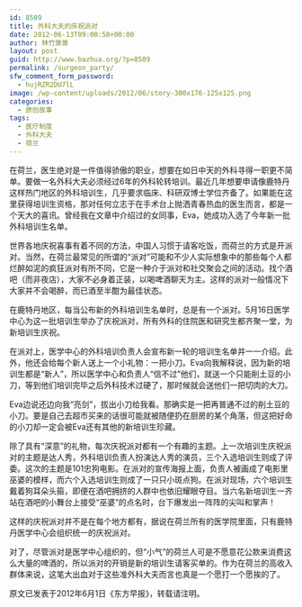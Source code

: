 ```yaml
---
id: 8509
title: 外科大夫的庆祝派对
date: 2012-06-13T09:00:58+00:00
author: 林竹萧萧
layout: post
guid: http://www.bazhua.org/?p=8509
permalink: /surgeon_party/
sfw_comment_form_password:
  - hujRZR2DU7lL
image: /wp-content/uploads/2012/06/story-300x176-125x125.png
categories:
  - 原创故事
tags:
  - 医疗制度
  - 外科大夫
  - 荷兰
---
```

在荷兰，医生绝对是一件值得骄傲的职业，想要在如日中天的外科寻得一职更不简单。要做一名外科大夫必须经过6年的外科轮转培训。最近几年想要申请像鹿特丹这样热门地区的外科培训生，几乎要求临床、科研双博士学位齐备了。如果能在这里获得培训生资格，那对任何立志于在手术台上抛洒青春热血的医生而言，都是一个天大的喜讯。曾经我在文章中介绍过的女同事，Eva，她成功入选了今年新一批外科培训生名单。

世界各地庆祝喜事有着不同的方法，中国人习惯于请客吃饭，而荷兰的方式是开派对。当然，在荷兰最常见的所谓的“派对”可能和不少人实际想象中的那些每个人都烂醉如泥的疯狂派对有所不同，它是一种介于派对和社交聚会之间的活动。找个酒吧（而非夜店），大家不必身着正装，以喝啤酒聊天为主。这样的派对一般情况下大家并不会喝醉，而已酒至半酣为最佳状态。

在鹿特丹地区，每当公布新的外科培训生名单时，总是有一个派对。5月16日医学中心为这一批培训生举办了庆祝派对，所有外科的住院医和研究生都齐聚一堂，为新培训生庆祝。

在派对上，医学中心的外科培训负责人会宣布新一轮的培训生名单并一一介绍。此外，他还会给每个新人送上一个小礼物：一把小刀。Eva向我解释说，因为新的培训生都是“新人”，所以医学中心和负责人“信不过”他们，就送一个只能削土豆的小刀，等到他们培训完毕之后外科技术过硬了，那时候就会送他们一把切肉的大刀。

Eva边说还边向我“亮剑”，拔出小刀给我看。那确实是一把再普通不过的削土豆的小刀。要是自己去超市买来的话很可能就被随便扔在厨房的某个角落，但这把好命的小刀却一定会被Eva还有其他的新培训生珍藏。

除了具有“深意”的礼物，每次庆祝派对都有一个有趣的主题。上一次培训生庆祝派对的主题是达人秀，外科培训负责人扮演达人秀的演员，三个入选培训生则成了评委。这次的主题是101忠狗电影。在派对的宣传海报上面，负责人被画成了电影里巫婆的模样，而六个入选培训生则成了一只只小斑点狗。在派对现场，六个培训生戴着狗耳朵头箍，即便在酒吧拥挤的人群中也依旧耀眼夺目。当六名新培训生一齐站在酒吧的小舞台上接受“巫婆”的点名时，台下爆发出一阵阵的尖叫和掌声！

这样的庆祝派对并不是在每个地方都有，据说在荷兰所有的医学院里面，只有鹿特丹医学中心会组织统一的庆祝派对。

对了，尽管派对是医学中心组织的，但“小气”的荷兰人可是不愿意花公款来消费这么大量的啤酒的，所以派对的开销是新的培训生请客买单的。作为在荷兰的高收入群体来说，这笔大出血对于这些准外科大夫而言也真是一个愿打一个愿挨的了。

<div style="display: none">
</div>

原文已发表于2012年6月1日《东方早报》，转载请注明。

<div style="display: none">
  zp8497586rq
</div>
